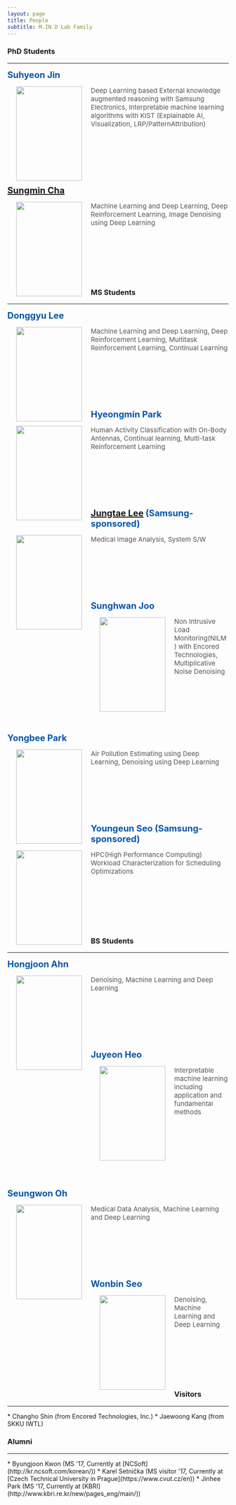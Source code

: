 ```yaml
---
layout: page
title: People
subtitle: M.IN.D Lab Family
---
```


### PhD Students
<hr>

<p id="Suhyeon"></p>

<b><span style="font-size: 20px !important; color: #0055A9;">Suhyeon Jin</span></b>

<img src="https://raw.githubusercontent.com/mindlab-skku/mindlab-skku.github.io/master/img/Suhyeon_Jin.jpeg" width="150" height="215" align="left" hspace="20" />
<span style="font-size: 15px !important; color: #555;">Deep Learning based External knowledge augmented reasoning with Samsung Electronics, Interpretable machine learning algorithms with KIST (Explainable AI, Visualization, LRP/PatternAttribution) </span>

<br><br><br><br><br><br>




<p id="Sungmin"></p>

<b><span style="font-size: 20px !important; color: #0055A9;">[Sungmin Cha](https://csm9493.github.io/about/)</span></b>

<img src="https://raw.githubusercontent.com/mindlab-skku/mindlab-skku.github.io/master/img/Sungmin_Cha.jpeg" width="150" height="215" align="left" hspace="20" />
<span style="font-size: 15px !important; color: #555;">Machine Learning and Deep Learning, Deep Reinforcement Learning, Image Denoising using Deep Learning</span>

<br><br><br><br><br><br>





### MS Students
<hr>

<p id="Dongkyu_Lee"></p>

<b><span style="font-size: 20px !important; color: #0055A9;">Donggyu Lee</span></b>

<img src="https://raw.githubusercontent.com/mindlab-skku/mindlab-skku.github.io/master/img/Dongkyu_Lee.png" width="150" height="215" align="left" hspace="20" />
<span style="font-size: 15px !important; color: #555;">Machine Learning and Deep Learning, Deep Reinforcement Learning, Multitask Reinforcement Learning, Continual Learning</span>

<br><br><br><br><br><br>





<p id="Hyeongmin"></p>

<b><span style="font-size: 20px !important; color: #0055A9;">Hyeongmin Park</span></b>

<img src="https://raw.githubusercontent.com/mindlab-skku/mindlab-skku.github.io/master/img/Hyungmin_Park.jpg" width="150" height="215" align="left" hspace="20" />
<span style="font-size: 15px !important; color: #555;">Human Activity Classification with On-Body Antennas, Continual learning, Multi-task Reinforcement Learning</span>

<br><br><br><br><br><br>





<p id="Jungtae"></p>

<b><span style="font-size: 20px !important; color: #0055A9;">[Jungtae Lee](https://jungtae9lee.github.io/about/) (Samsung-sponsored)</span></b>

<img src="https://raw.githubusercontent.com/mindlab-skku/mindlab-skku.github.io/master/img/Jungtae_Lee.JPG" width="150" height="215" align="left" hspace="20" />
<span style="font-size: 15px !important; color: #555;">Medical Image Analysis, System S/W</span>

<br><br><br><br><br><br>







<p id="Sunghwan"></p>

<b><span style="font-size: 20px !important; color: #0055A9;">Sunghwan Joo</span></b>

<img src="https://raw.githubusercontent.com/mindlab-skku/mindlab-skku.github.io/master/img/Sunghwan_Joo.jpeg" width="150" height="215" align="left" hspace="20" />
<span style="font-size: 15px !important; color: #555;">Non Intrusive Load Monitoring(NILM) with Encored Technologies, Multiplicative Noise Denoising</span>

<br><br><br><br><br><br>





<p id="Yongbee"></p>

<b><span style="font-size: 20px !important; color: #0055A9;">Yongbee Park</span></b>

<img src="https://raw.githubusercontent.com/mindlab-skku/mindlab-skku.github.io/master/img/Yongbee_Park.png" width="150" height="215" align="left" hspace="20" />
<span style="font-size: 15px !important; color: #555;">Air Pollution Estimating using Deep Learning, Denoising using Deep Learning</span>

<br><br><br><br><br><br>







<p id="Youngeun"></p>

<b><span style="font-size: 20px !important; color: #0055A9;">Youngeun Seo (Samsung-sponsored)</span></b>

<img src="https://raw.githubusercontent.com/mindlab-skku/mindlab-skku.github.io/master/img/YeongEun_Seo.png" width="150" height="215" align="left" hspace="20" />
<span style="font-size: 15px !important; color: #555;">HPC(High Performance Computing) Workload Characterization for Scheduling Optimizations</span>

<br><br><br><br><br><br>





### BS Students
<hr>

<p id="Hongjoon"></p>

<b><span style="font-size: 20px !important; color: #0055A9;">Hongjoon Ahn</span></b>

<img src="https://raw.githubusercontent.com/mindlab-skku/mindlab-skku.github.io/master/img/Hongjun_Ahn.jpeg" width="150" height="215" align="left" hspace="20" />
<span style="font-size: 15px !important; color: #555;">Denoising, Machine Learning and Deep Learning</span>

<br><br><br><br><br><br>





<p id="Juyeon"></p>

<b><span style="font-size: 20px !important; color: #0055A9;">Juyeon Heo</span></b>

<img src="https://raw.githubusercontent.com/mindlab-skku/mindlab-skku.github.io/master/img/jooyeon_heo.jpeg" width="150" height="215" align="left" hspace="20" />
<span style="font-size: 15px !important; color: #555;">Interpretable machine learning including application and fundamental methods</span>

<br><br><br><br><br><br><br><br>





<p id="Seungwon"></p>

<b><span style="font-size: 20px !important; color: #0055A9;">Seungwon Oh</span></b>

<img src="https://raw.githubusercontent.com/mindlab-skku/mindlab-skku.github.io/master/img/Seungwon_Oh.jpg" width="150" height="215" align="left" hspace="20" />
<span style="font-size: 15px !important; color: #555;">Medical Data Analysis, Machine Learning and Deep Learning</span>

<br><br><br><br><br><br>





<p id="Wonbin"></p>

<b><span style="font-size: 20px !important; color: #0055A9;">Wonbin Seo</span></b>

<img src="https://raw.githubusercontent.com/mindlab-skku/mindlab-skku.github.io/master/img/Wonbin_Seo.jpeg" width="150" height="215" align="left" hspace="20" />
<span style="font-size: 15px !important; color: #555;">Denoising, Machine Learning and Deep Learning</span>

<br><br><br><br><br><br>





### Visitors
<hr>
* Changho Shin (from Encored Technologies, Inc.)
* Jaewoong Kang (from SKKU IWTL)


### Alumni
<hr>
* Byungjoon Kwon (MS '17, Currently at [NCSoft](http://kr.ncsoft.com/korean/))
* Karel Setnička (MS visitor '17, Currently at [Czech Technical University in Prague](https://www.cvut.cz/en))
* Jinhee Park (MS '17, Currently at [KBRI](http://www.kbri.re.kr/new/pages_eng/main/))


